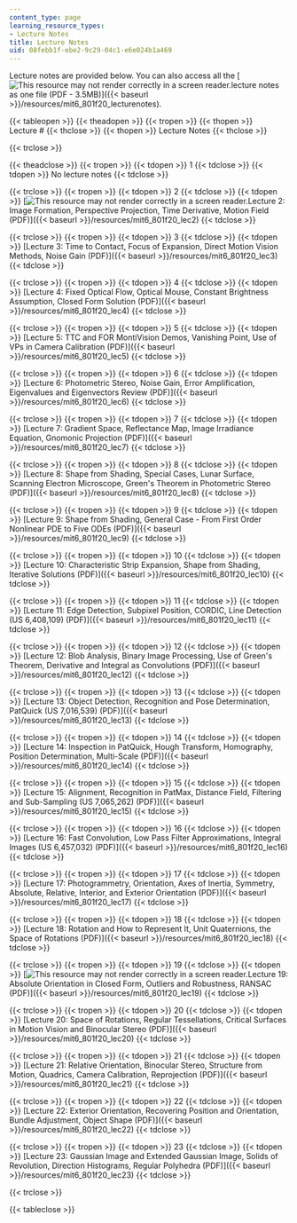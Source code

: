 ```yaml
---
content_type: page
learning_resource_types:
- Lecture Notes
title: Lecture Notes
uid: 08febb1f-ebe2-9c29-04c1-e6e024b1a469
---
```


Lecture notes are provided below. You can also access all the [![This resource may not render correctly in a screen reader.](/images/inacessible.gif)lecture notes as one file (PDF - 3.5MB)]({{< baseurl >}}/resources/mit6_801f20_lecturenotes). 

{{< tableopen >}}
{{< theadopen >}}
{{< tropen >}}
{{< thopen >}}
Lecture #
{{< thclose >}}
{{< thopen >}}
Lecture Notes
{{< thclose >}}

{{< trclose >}}

{{< theadclose >}}
{{< tropen >}}
{{< tdopen >}}
1
{{< tdclose >}}
{{< tdopen >}}
No lecture notes
{{< tdclose >}}

{{< trclose >}}
{{< tropen >}}
{{< tdopen >}}
2
{{< tdclose >}}
{{< tdopen >}}
[![This resource may not render correctly in a screen reader.](/images/inacessible.gif)Lecture 2: Image Formation, Perspective Projection, Time Derivative, Motion Field (PDF)]({{< baseurl >}}/resources/mit6_801f20_lec2)
{{< tdclose >}}

{{< trclose >}}
{{< tropen >}}
{{< tdopen >}}
3
{{< tdclose >}}
{{< tdopen >}}
[Lecture 3: Time to Contact, Focus of Expansion, Direct Motion Vision Methods, Noise Gain (PDF)]({{< baseurl >}}/resources/mit6_801f20_lec3)
{{< tdclose >}}

{{< trclose >}}
{{< tropen >}}
{{< tdopen >}}
4
{{< tdclose >}}
{{< tdopen >}}
[Lecture 4: Fixed Optical Flow, Optical Mouse, Constant Brightness Assumption, Closed Form Solution (PDF)]({{< baseurl >}}/resources/mit6_801f20_lec4)
{{< tdclose >}}

{{< trclose >}}
{{< tropen >}}
{{< tdopen >}}
5
{{< tdclose >}}
{{< tdopen >}}
[Lecture 5: TTC and FOR MontiVision Demos, Vanishing Point, Use of VPs in Camera Calibration (PDF)]({{< baseurl >}}/resources/mit6_801f20_lec5)
{{< tdclose >}}

{{< trclose >}}
{{< tropen >}}
{{< tdopen >}}
6
{{< tdclose >}}
{{< tdopen >}}
[Lecture 6: Photometric Stereo, Noise Gain, Error Amplification, Eigenvalues and Eigenvectors Review (PDF)]({{< baseurl >}}/resources/mit6_801f20_lec6)
{{< tdclose >}}

{{< trclose >}}
{{< tropen >}}
{{< tdopen >}}
7
{{< tdclose >}}
{{< tdopen >}}
[Lecture 7: Gradient Space, Reflectance Map, Image Irradiance Equation, Gnomonic Projection (PDF)]({{< baseurl >}}/resources/mit6_801f20_lec7)
{{< tdclose >}}

{{< trclose >}}
{{< tropen >}}
{{< tdopen >}}
8
{{< tdclose >}}
{{< tdopen >}}
[Lecture 8: Shape from Shading, Special Cases, Lunar Surface, Scanning Electron Microscope, Green's Theorem in Photometric Stereo (PDF)]({{< baseurl >}}/resources/mit6_801f20_lec8)
{{< tdclose >}}

{{< trclose >}}
{{< tropen >}}
{{< tdopen >}}
9
{{< tdclose >}}
{{< tdopen >}}
[Lecture 9: Shape from Shading, General Case - From First Order Nonlinear PDE to Five ODEs (PDF)]({{< baseurl >}}/resources/mit6_801f20_lec9)
{{< tdclose >}}

{{< trclose >}}
{{< tropen >}}
{{< tdopen >}}
10
{{< tdclose >}}
{{< tdopen >}}
[Lecture 10: Characteristic Strip Expansion, Shape from Shading, Iterative Solutions (PDF)]({{< baseurl >}}/resources/mit6_801f20_lec10)
{{< tdclose >}}

{{< trclose >}}
{{< tropen >}}
{{< tdopen >}}
11
{{< tdclose >}}
{{< tdopen >}}
[Lecture 11: Edge Detection, Subpixel Position, CORDIC, Line Detection (US 6,408,109) (PDF)]({{< baseurl >}}/resources/mit6_801f20_lec11)
{{< tdclose >}}

{{< trclose >}}
{{< tropen >}}
{{< tdopen >}}
12
{{< tdclose >}}
{{< tdopen >}}
[Lecture 12: Blob Analysis, Binary Image Processing, Use of Green's Theorem, Derivative and Integral as Convolutions (PDF)]({{< baseurl >}}/resources/mit6_801f20_lec12)
{{< tdclose >}}

{{< trclose >}}
{{< tropen >}}
{{< tdopen >}}
13
{{< tdclose >}}
{{< tdopen >}}
[Lecture 13: Object Detection, Recognition and Pose Determination, PatQuick (US 7,016,539) (PDF)]({{< baseurl >}}/resources/mit6_801f20_lec13)
{{< tdclose >}}

{{< trclose >}}
{{< tropen >}}
{{< tdopen >}}
14
{{< tdclose >}}
{{< tdopen >}}
[Lecture 14: Inspection in PatQuick, Hough Transform, Homography, Position Determination, Multi-Scale (PDF)]({{< baseurl >}}/resources/mit6_801f20_lec14)
{{< tdclose >}}

{{< trclose >}}
{{< tropen >}}
{{< tdopen >}}
15
{{< tdclose >}}
{{< tdopen >}}
[Lecture 15: Alignment, Recognition in PatMax, Distance Field, Filtering and Sub-Sampling (US 7,065,262) (PDF)]({{< baseurl >}}/resources/mit6_801f20_lec15)
{{< tdclose >}}

{{< trclose >}}
{{< tropen >}}
{{< tdopen >}}
16
{{< tdclose >}}
{{< tdopen >}}
[Lecture 16: Fast Convolution, Low Pass Filter Approximations, Integral Images (US 6,457,032) (PDF)]({{< baseurl >}}/resources/mit6_801f20_lec16)
{{< tdclose >}}

{{< trclose >}}
{{< tropen >}}
{{< tdopen >}}
17
{{< tdclose >}}
{{< tdopen >}}
[Lecture 17: Photogrammetry, Orientation, Axes of Inertia, Symmetry, Absolute, Relative, Interior, and Exterior Orientation (PDF)]({{< baseurl >}}/resources/mit6_801f20_lec17)
{{< tdclose >}}

{{< trclose >}}
{{< tropen >}}
{{< tdopen >}}
18
{{< tdclose >}}
{{< tdopen >}}
[Lecture 18: Rotation and How to Represent It, Unit Quaternions, the Space of Rotations (PDF)]({{< baseurl >}}/resources/mit6_801f20_lec18)
{{< tdclose >}}

{{< trclose >}}
{{< tropen >}}
{{< tdopen >}}
19
{{< tdclose >}}
{{< tdopen >}}
[![This resource may not render correctly in a screen reader.](/images/inacessible.gif)Lecture 19: Absolute Orientation in Closed Form, Outliers and Robustness, RANSAC (PDF)]({{< baseurl >}}/resources/mit6_801f20_lec19)
{{< tdclose >}}

{{< trclose >}}
{{< tropen >}}
{{< tdopen >}}
20
{{< tdclose >}}
{{< tdopen >}}
[Lecture 20: Space of Rotations, Regular Tessellations, Critical Surfaces in Motion Vision and Binocular Stereo (PDF)]({{< baseurl >}}/resources/mit6_801f20_lec20)
{{< tdclose >}}

{{< trclose >}}
{{< tropen >}}
{{< tdopen >}}
21
{{< tdclose >}}
{{< tdopen >}}
[Lecture 21: Relative Orientation, Binocular Stereo, Structure from Motion, Quadrics, Camera Calibration, Reprojection (PDF)]({{< baseurl >}}/resources/mit6_801f20_lec21)
{{< tdclose >}}

{{< trclose >}}
{{< tropen >}}
{{< tdopen >}}
22
{{< tdclose >}}
{{< tdopen >}}
[Lecture 22: Exterior Orientation, Recovering Position and Orientation, Bundle Adjustment, Object Shape (PDF)]({{< baseurl >}}/resources/mit6_801f20_lec22)
{{< tdclose >}}

{{< trclose >}}
{{< tropen >}}
{{< tdopen >}}
23
{{< tdclose >}}
{{< tdopen >}}
[Lecture 23: Gaussian Image and Extended Gaussian Image, Solids of Revolution, Direction Histograms, Regular Polyhedra (PDF)]({{< baseurl >}}/resources/mit6_801f20_lec23)
{{< tdclose >}}

{{< trclose >}}

{{< tableclose >}}